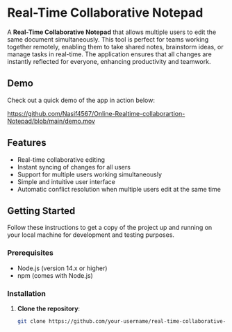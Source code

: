 # Real-Time Collaborative Notepad

A **Real-Time Collaborative Notepad** that allows multiple users to edit the same document simultaneously. This tool is perfect for teams working together remotely, enabling them to take shared notes, brainstorm ideas, or manage tasks in real-time. The application ensures that all changes are instantly reflected for everyone, enhancing productivity and teamwork.

## Demo

Check out a quick demo of the app in action below:

https://github.com/Nasif4567/Online-Realtime-collaborartion-Notepad/blob/main/demo.mov


## Features

- Real-time collaborative editing
- Instant syncing of changes for all users
- Support for multiple users working simultaneously
- Simple and intuitive user interface
- Automatic conflict resolution when multiple users edit at the same time

## Getting Started

Follow these instructions to get a copy of the project up and running on your local machine for development and testing purposes.

### Prerequisites

- Node.js (version 14.x or higher)
- npm (comes with Node.js)

### Installation

1. **Clone the repository**:
   ```bash
   git clone https://github.com/your-username/real-time-collaborative-notepad.git
